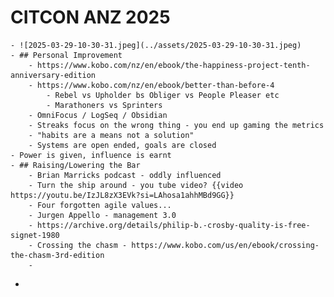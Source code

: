 # CITCON ANZ 2025
	- ![2025-03-29-10-30-31.jpeg](../assets/2025-03-29-10-30-31.jpeg)
	- ## Personal Improvement
		- https://www.kobo.com/nz/en/ebook/the-happiness-project-tenth-anniversary-edition
		- https://www.kobo.com/nz/en/ebook/better-than-before-4
			- Rebel vs Upholder bs Obliger vs People Pleaser etc
			- Marathoners vs Sprinters
		- OmniFocus / LogSeq / Obsidian
		- Streaks focus on the wrong thing - you end up gaming the metrics
		- "habits are a means not a solution"
		- Systems are open ended, goals are closed
	- Power is given, influence is earnt
	- ## Raising/Lowering the Bar
		- Brian Marricks podcast - oddly influenced
		- Turn the ship around - you tube video? {{video https://youtu.be/IzJL8zX3EVk?si=LAhosa1ahhMBd9GG}}
		- Four forgotten agile values...
		- Jurgen Appello - management 3.0
		- https://archive.org/details/philip-b.-crosby-quality-is-free-signet-1980
		- Crossing the chasm - https://www.kobo.com/us/en/ebook/crossing-the-chasm-3rd-edition
		-
-